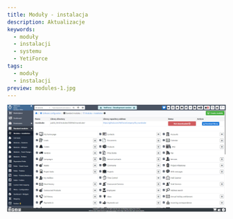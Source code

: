 ```yaml
---
title: Moduły - instalacja
description: Aktualizacje
keywords:
  - moduły
  - instalacji
  - systemu
  - YetiForce
tags:
  - moduły
  - instalacji
preview: modules-1.jpg
---
```


![modules-1.jpg](modules-1.jpg)
